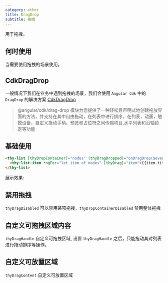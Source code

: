 ```yaml
---
category: other
title: DragDrop
subtitle: 拖拽
---
```


<alert>用于拖拽。</alert>

## 何时使用
当需要使用拖拽的场景使用。

## CdkDragDrop
一般情况下我们在业务中遇到拖拽的场景，我们会使用 `Angular Cdk` 中的 `DragDrop` 的解决方案  [CdkDragDrop](https://material.angular.io/cdk/categories)
>  @angular/cdk/drag-drop 模块为您提供了一种轻松且声明式地创建拖放界面的方法，并支持在其中自由拖动，在列表中进行排序，在列表，动画，触摸设备，自定义拖动手柄，预览和占位符之间传输项目,水平列表和沿轴锁定等功能

<example name="thy-drag-drop-cdk-drag-drop-example" />

## 基础使用
```html
<thy-list [thyDropContainer]="nodes" (thyDragDropped)="onDragDrop($event)">
  <thy-list-item *ngFor="let item of nodes" [thyDrag]="item">{{item.title}}</thy-list-item>
</thy-list>

```
展示效果:
<example name="thy-drag-drop-basic-example" />

## 禁用拖拽
`thyDragDisabled` 可以禁用某项拖拽，`thyDropContainerDisabled` 禁用整体拖拽
<example name="thy-drag-drop-disabled-example" />

## 自定义可拖拽区域内容
`thyDragHandle` 自定义可拖拽区域, 设置 `thyDragHandle` 之后，只能拖动其对列表进行拖动排序等操作。
<example name="thy-drag-drop-with-handle-example" />

## 自定义可放置区域
`thyDragContent` 自定义可放置区域
<example name="thy-drag-drop-with-content-example" />
